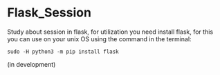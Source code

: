 # Flask_Session
Study about session in flask, for utilization you need install flask, for this you can use on your unix OS using the command in the terminal:
```
sudo -H python3 -m pip install flask
```
 (in development)
